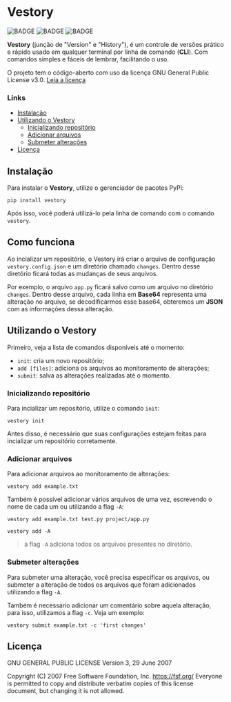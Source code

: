 # Vestory

![BADGE](https://img.shields.io/static/v1?label=status&message=desenvolvimento&color=red&style=flat)
![BADGE](https://img.shields.io/static/v1?label=linguagem&message=Python&color=orange&style=flat)
![BADGE](https://img.shields.io/static/v1?label=tipo&message=CLI&color=blue&style=flat)

**Vestory** (junção de "Version" e "History"), é um controle de versões prático e rápido usado em qualquer terminal por linha de comando (**CLI**). Com comandos simples e fáceis de lembrar, facilitando o uso.

O projeto tem o código-aberto com uso da licença GNU General Public License v3.0. [Leia a licença](#Licença)

### Links

- [Instalação](#Instalação)
- [Utilizando o Vestory](#Utilizando-o-Vestory)
    - [Inicializando repositório](#Inicializando-repositório)
    - [Adicionar arquivos](#Adicionar-arquivos)
    - [Submeter alterações](#Submeter-alterações)
- [Licença](#Licença)

## Instalação

Para instalar o **Vestory**, utilize o gerenciador de pacotes PyPi:

```
pip install vestory
```

Após isso, você poderá utilizá-lo pela linha de comando com o comando `vestory`.

## Como funciona

Ao incializar um repositório, o Vestory irá criar o arquivo de configuração `vestory.config.json` e um diretório chamado `changes`. Dentro desse diretório ficará todas as mudanças de seus arquivos.

Por exemplo, o arquivo `app.py` ficará salvo como um arquivo no diretório `changes`. Dentro desse arquivo, cada linha em **Base64** representa uma alteração no arquivo, se decodificarmos esse base64, obteremos um **JSON** com as informações dessa alteração.

## Utilizando o Vestory

Primeiro, veja a lista de comandos disponíveis até o momento:

- `init`: cria um novo repositório;
- `add [files]`: adiciona os arquivos ao monitoramento de alterações;
- `submit`: salva as alterações realizadas até o momento.

### Inicializando repositório

Para incializar um repositório, utilize o comando `init`:

```
vestory init
```

Antes disso, é necessário que suas configurações estejam feitas para incializar um repositório
corretamente.

### Adicionar arquivos

Para adicionar arquivos ao monitoramento de alterações:

```
vestory add example.txt
```

Também é possível adicionar vários arquivos de uma vez, escrevendo o nome de cada um ou utilizando a flag `-A`:

```
vestory add example.txt test.py project/app.py
```
```
vestory add -A
```

> a flag `-A` adiciona todos os arquivos presentes no diretório.

### Submeter alterações

Para submeter uma alteração, você precisa especificar os arquivos, ou submeter a alteração de todos os arquivos que foram adicionados utilizando a flag `-A`.

Também é necessário adicionar um comentário sobre aquela alteração, para isso, utilizamos a flag `-c`. Veja um exemplo:

```
vestory submit example.txt -c 'first changes'
```

## Licença

GNU GENERAL PUBLIC LICENSE
Version 3, 29 June 2007

Copyright (C) 2007 Free Software Foundation, Inc. <https://fsf.org/>
Everyone is permitted to copy and distribute verbatim copies
of this license document, but changing it is not allowed.
